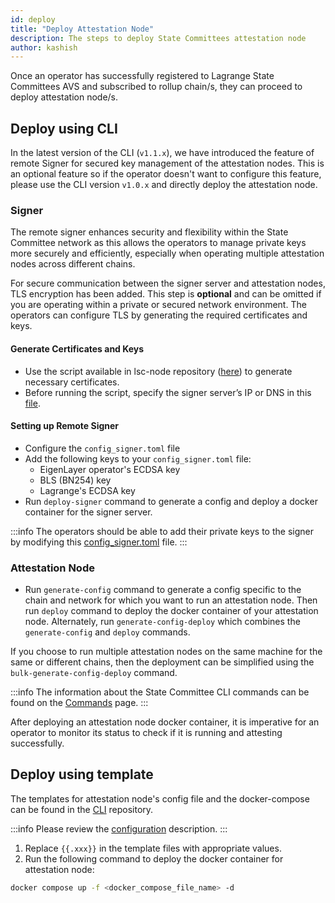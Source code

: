 ```yaml
---
id: deploy
title: "Deploy Attestation Node"
description: The steps to deploy State Committees attestation node
author: kashish
---
```


Once an operator has successfully registered to Lagrange State Committees AVS and subscribed to rollup chain/s, they can proceed to deploy attestation node/s.

## Deploy using CLI

In the latest version of the CLI (`v1.1.x`), we have introduced the feature of remote Signer for secured key management of the attestation nodes. This is an optional feature so if the operator doesn't want to configure this feature, please use the CLI version `v1.0.x` and directly deploy the attestation node.

### Signer

The remote signer enhances security and flexibility within the State Committee network as this allows the operators to manage private keys more securely and efficiently, especially when operating multiple attestation nodes across different chains.

For secure communication between the signer server and attestation nodes, TLS encryption has been added. This step is **optional** and can be omitted if you are operating within a private or secured network environment. The operators can configure TLS by generating the required certificates and keys.

#### Generate Certificates and Keys

- Use the script available in lsc-node repository ([here](https://github.com/Lagrange-Labs/lsc-node/blob/develop/testutil/vector/generator.sh)) to generate necessary  certificates. 
- Before running the script, specify the signer server’s IP or DNS in this [file](https://github.com/Lagrange-Labs/lsc-node/blob/develop/testutil/vector/ext.conf).

#### Setting up Remote Signer

- Configure the `config_signer.toml` file
- Add the following keys to your `config_signer.toml` file:
    - EigenLayer operator's ECDSA key
    - BLS (BN254) key
    - Lagrange's ECDSA key
- Run `deploy-signer` command to generate a config and deploy a docker container for the signer server.

:::info
The operators should be able to add their private keys to the signer by modifying this [config_signer.toml](https://github.com/Lagrange-Labs/lsc-client-cli/blob/develop/config_signer.toml) file.
:::

### Attestation Node

- Run `generate-config` command to generate a config specific to the chain and network for which you want to run an attestation node. Then run `deploy` command to deploy the docker container of your attestation node. Alternately, run `generate-config-deploy` which combines the `generate-config` and `deploy` commands.


If you choose to run multiple attestation nodes on the same machine for the same or different chains, then the deployment can be simplified using the `bulk-generate-config-deploy` command.

:::info
The information about the State Committee CLI commands can be found on the [Commands](/state-committees/run-node/commands) page.
:::

After deploying an attestation node docker container, it is imperative for an operator to monitor its status to check if it is running and attesting successfully.

## Deploy using template

The templates for attestation node's config file and the docker-compose can be found in the [CLI](https://github.com/Lagrange-Labs/lsc-client-cli/tree/develop/templates) repository.

:::info
Please review the [configuration](/state-committees/run-node/configuration) description.
:::

1. Replace `{{.xxx}}` in the template files with appropriate values.
2. Run the following command to deploy the docker container for attestation node:

```bash
docker compose up -f <docker_compose_file_name> -d
```
